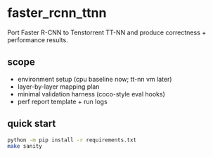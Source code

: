 # faster_rcnn_ttnn

Port Faster R-CNN to Tenstorrent TT-NN and produce correctness + performance results.

## scope
- environment setup (cpu baseline now; tt-nn vm later)
- layer-by-layer mapping plan
- minimal validation harness (coco-style eval hooks)
- perf report template + run logs

## quick start
```bash
python -m pip install -r requirements.txt
make sanity
```
